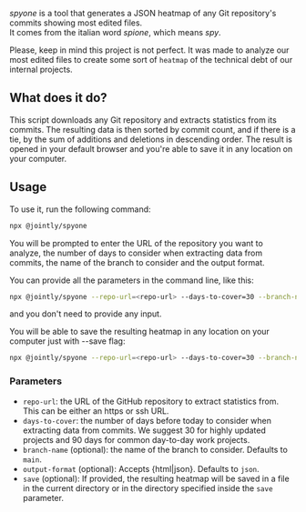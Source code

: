 _spyone_ is a tool that generates a JSON heatmap of any Git repository's commits showing most edited files.  
It comes from the italian word _spione_, which means _spy_.

Please, keep in mind this project is not perfect. It was made to analyze our most edited files to create some sort of `heatmap` of the technical debt of our internal projects.

## What does it do?

This script downloads any Git repository and extracts statistics from its commits. The resulting data is then sorted by commit count, and if there is a tie, by the sum of additions and deletions in descending order. The result is opened in your default browser and you're able to save it in any location on your computer.

## Usage

To use it, run the following command:

```bash
npx @jointly/spyone
```

You will be prompted to enter the URL of the repository you want to analyze, the number of days to consider when extracting data from commits, the name of the branch to consider and the output format.

You can provide all the parameters in the command line, like this:

```bash
npx @jointly/spyone --repo-url=<repo-url> --days-to-cover=30 --branch-name=main --output-format=json
```

and you don't need to provide any input.

You will be able to save the resulting heatmap in any location on your computer just with --save flag:

```bash
npx @jointly/spyone --repo-url=<repo-url> --days-to-cover=30 --branch-name=main --output-format=json --save
```

### Parameters

- `repo-url`: the URL of the GitHub repository to extract statistics from. This can be either an https or ssh URL.
- `days-to-cover`: the number of days before today to consider when extracting data from commits. We suggest 30 for highly updated projects and 90 days for common day-to-day work projects.
- `branch-name` (optional): the name of the branch to consider. Defaults to `main`.
- `output-format` (optional): Accepts {html|json}. Defaults to `json`.
- `save` (optional): If provided, the resulting heatmap will be saved in a file in the current directory or in the directory specified inside the `save` parameter.
